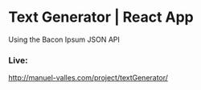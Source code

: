 # Text Generator | React App
Using the Bacon Ipsum JSON API


### Live: 
http://manuel-valles.com/project/textGenerator/
